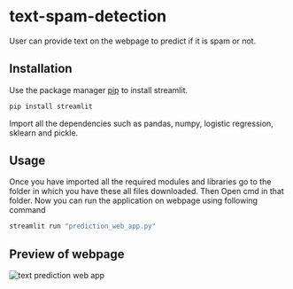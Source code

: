 # text-spam-detection

User can provide text on the webpage to predict if it is spam or not.

## Installation

Use the package manager [pip](https://pip.pypa.io/en/stable/) to install streamlit.

```bash
pip install streamlit
```
Import all the dependencies such as pandas, numpy, logistic regression, sklearn and pickle.
## Usage

Once you have imported all the required modules and libraries go to the folder in which you have these all files downloaded.
Then Open cmd in that folder. Now you can run the application on webpage using following command
```python
streamlit run "prediction_web_app.py"
```

## Preview of webpage
![text prediction web app](https://user-images.githubusercontent.com/83350950/234582118-b1999a82-5f05-453c-a500-7007a3c57a50.PNG)
